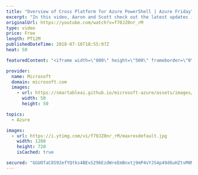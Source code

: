 ```yaml
---
title: "Overview of Cross Platform for Azure PowerShell | Azure Friday"
excerpt: "In this video, Aaron and Scott check out the latest updates in Azure PowerShell, from simplified scenarios to `-AsJob` backgrounding support. This new functionality is now available on Mac, Linux, and Windows with PowerShell Core 6.  For more information:  • Azure PowerShell docs https://aka.ms/azfr/442/01"
originalUrl: https://youtube.com/watch?v=f70JZ0nr_rM
type: video
price: Free
length: PT12M
publishedDateTime: 2018-07-16T18:55:07Z
heat: 50

featuredContent: "<iframe width=\"800\" height=\"500\" frameborder=\"0\" src=\"https://www.youtube.com/embed/f70JZ0nr_rM\" allow=\"accelerometer; autoplay; encrypted-media; gyroscope; picture-in-picture\" allowfullscreen></iframe>"

provider:
  name: Microsoft
  domain: microsoft.com
  images:
    - url: https://smartableai.github.io/microsoft-azure/assets/images/organizations/microsoft.com-50x50.jpg
      width: 50
      height: 50

topics:
  - Azure

images:
  - url: https://i.ytimg.com/vi/f70JZ0nr_rM/maxresdefault.jpg
    width: 1280
    height: 720
    isCached: true

secured: "GGUOTaC8S92efYQtks4BEvS296EzdWreEmBnxtj9mP4vYJS4p49d6uHZtvM0MaPZlxv5h1GLNPAZV7Nm61X/+dGzIG2gDhRJFFo5kd6d4Q3W6cThnnfAFWD+zOOh1I5cWfCcsbj/v50ylZEzpm3Z9fiQpvIGvIOgvyQLddNlglqyvpc4rwUIdbgz91xDAVASQ9tsEz5VbxXk6hxg7xjxwLRU/rDKTwEE+uTXqsUG7hapVcQJaJiUFIW0bFXH38HCsBHcjtJB1TkdY3afoR+uAPcydjVdGgT+NC01LI+WbhRMn6W+dF3qUjXdCZmYVTIXh1D76SOkFjZLPXY1drq7she1LolBqjgUXHhIDt6nTY6W3qI5XKRGjwm0IJ9VcVgogobQj2c0ZlJp60trytfM/bzcLodqdFCaH/aq4wbLCCA=;N/hFLAmghVkaOGkLo7DS4A=="
---
```


